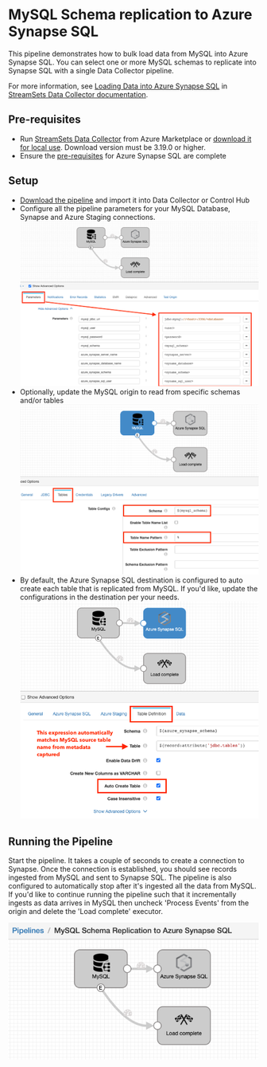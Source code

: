 MySQL Schema replication to Azure Synapse SQL
==============================

This pipeline demonstrates how to bulk load data from MySQL into Azure Synapse SQL. You can select one or more MySQL schemas to replicate into Synapse SQL with a single Data Collector pipeline.

For more information, see [Loading Data into Azure Synapse SQL](https://streamsets.com/documentation/datacollector/latest/help/datacollector/UserGuide/Destinations/AzureSynapse.html) in [StreamSets Data Collector documentation](https://streamsets.com/documentation/datacollector/latest/help/).

Pre-requisites
-------------

* Run [StreamSets Data Collector](https://streamsets.com/products/dataops-platform/data-collector/) from Azure Marketplace or [download it for local use](https://streamsets.com/products/dataops-platform/data-collector/download/). Download version must be 3.19.0 or higher.
* Ensure the [pre-requisites](https://streamsets.com/documentation/datacollector/latest/help/datacollector/UserGuide/Destinations/AzureSynapse.html "pre-requisites") for Azure Synapse SQL are complete

Setup
-----

* [Download the pipeline](MySQL_Schema_Replication_to_Azure_Synapse_SQL.zip.zip?raw=true) and import it into Data Collector or Control Hub
* Configure all the pipeline parameters for your MySQL Database, Synapse and Azure Staging connections.
![Parameters](images/parameters.png)
* Optionally, update the MySQL origin to read from specific schemas and/or tables
![MySQL](images/mysql_configs.png)
* By default, the Azure Synapse SQL destination is configured to auto create each table that is replicated from MySQL. If you'd like, update the configurations in the destination per your needs.
![MySQL](images/synapse_auto_create.png)

Running the Pipeline
--------------------

Start the pipeline. It takes a couple of seconds to create a connection to Synapse. Once the connection is established, you should see records ingested from MySQL and sent to Synapse SQL. The pipeline is also configured to automatically stop after it's ingested all the data from MySQL. If you'd like to continue running the pipeline such that it incrementally ingests as data arrives in MySQL then uncheck 'Process Events' from the origin and delete the 'Load complete' executor.

![Pipeline](images/MySQL_Schema_Replication_to_Azure_Synapse_SQL.png)